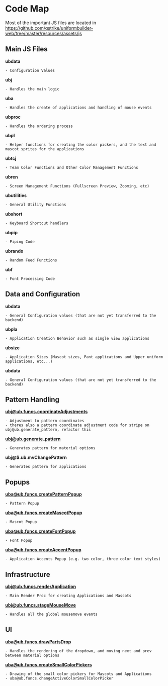 # Code Map

Most of the important JS files are located in https://github.com/qstrike/uniformbuilder-web/tree/master/resources/assets/js

## Main JS Files

**ubdata**

    - Configuration Values 

**ubj**

    - Handles the main logic

**uba**

    - Handles the create of applications and handling of mouse events

**ubproc**

    - Handles the ordering process

**ubpl**

    - Helper functions for creating the color pickers, and the text and mascot sprites for the applications

**ubtcj**

    - Team Color Functions and Other Color Management Functions

**ubren**

    - Screen Management Functions (Fullscreen Preview, Zooming, etc)

**ubutilities**

    - General Utility Functions

**ubshort**

    - Keyboard Shortcut handlers 

**ubpip**

    - Piping Code

**ubrando**

    - Random Feed Functions

**ubf**

    - Font Processing Code

## Data and Configuration 

**ubdata**

    - General Configuration values (that are not yet transferred to the backend)

**ubpla**

    - Application Creation Behavior such as single view applications

**ubsize**

    - Application Sizes (Mascot sizes, Pant applications and Upper uniform applications, etc...)

**ubdata**

    - General Configuration values (that are not yet transferred to the backend)

## Pattern Handling

**ubj@ub.funcs.coordinateAdjustments**

    - Adjustment to pattern coordinates
    - theres also a pattern coordinate adjustment code for stripe on ubj@ub.generate_pattern, refactor this

**ubj@ub.generate_pattern**

    - Generates pattern for material options

**ubj@$.ub.mvChangePattern**

    - Generates pattern for applications

## Popups

**uba@ub.funcs.createPatternPopup**

    - Pattern Popup

**uba@ub.funcs.createMascotPopup**

    - Mascot Popup

**uba@ub.funcs.createFontPopup**

    - Font Popup

**uba@ub.funcs.createAccentPopup**

    - Application Accents Popup (e.g. two color, three color text styles)


## Infrastructure

**ubj@ub.funcs.renderApplication**

    - Main Render Proc for creating Applications and Mascots

**ubj@ub.funcs.stageMouseMove**

    - Handles all the global mousemove events


## UI

**uba@ub.funcs.drawPartsDrop**

    - Handles the rendering of the dropdown, and moving next and prev between material options

**uba@ub.funcs.createSmallColorPickers**

    - Drawing of the small color pickers for Mascots and Applications 
    - uba@ub.funcs.changeActiveColorSmallColorPicker









